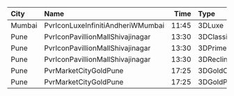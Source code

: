 | City   | Name                              |  Time | Type          | Price | Capacity | Booked |
| :----- | :-------------------------------- | ----: | :------------ | ----: | -------: | -----: |
| Mumbai | PvrIconLuxeInfinitiAndheriWMumbai | 11:45 | 3DLuxe        |  450₹ |       51 |     25 |
| Pune   | PvrIconPavillionMallShivajinagar  | 13:30 | 3DClassic     |  180₹ |       14 |      0 |
| Pune   | PvrIconPavillionMallShivajinagar  | 13:30 | 3DPrime       |  180₹ |       67 |      5 |
| Pune   | PvrIconPavillionMallShivajinagar  | 13:30 | 3DRecliner    |  350₹ |        4 |      2 |
| Pune   | PvrMarketCityGoldPune             | 17:25 | 3DGoldClassic |  250₹ |       12 |     12 |
| Pune   | PvrMarketCityGoldPune             | 17:25 | 3DGoldPrime   |  300₹ |       11 |     11 |